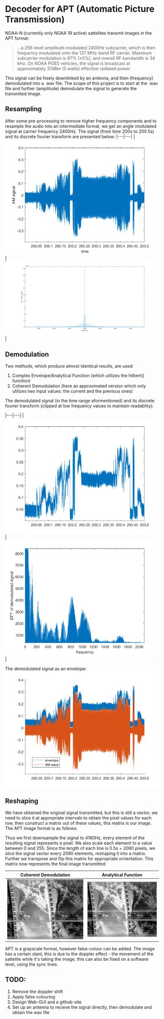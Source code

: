# Decoder for APT (Automatic Picture Transmission)

NOAA-N (currently only NOAA 19 active) sattelites transmit images in the APT format:

> ...a 256-level amplitude modulated 2400Hz subcarrier, which is then frequency modulated onto the 137 MHz-band RF carrier. Maximum subcarrier modulation is 87% (±5%), and overall RF bandwidth is 34 kHz. On NOAA POES vehicles, the signal is broadcast at approximately 37dBm (5 watts) effective radiated power.

This signal can be freely downlinked by an antenna, and then (frequency) demodulated into a .wav file. The scope of this project is to start at the .wav file and further (amplitude) demodulate the signal to generate the transmited image.

## Resampling
After some pre-processing to remove higher frequency components and to resample the audio into an intermediate format, we get an angle modulated signal at carrier frequency 2400Hz. The signal (from time 200s to 200.5s) and its discrete fourier transform are presented below:
|---|---|
|![time domain AM signal](/data/signal.png)|![dft of signal](/data/fft_signal.png)|

## Demodulation
Two methods, which produce almost identical results, are used:

1. Complex Envelope/Analytical Function (which utilizes the hilbert() function)
2. Coherent Demodulation (here an approximated version which only utilizes two input values: the current and the previous ones)

The demodulated signal (in the time range aformentioned) and its discrete fourier transform (clipped at low frequency values to maintain readablity):

|---|---|
|![time domain demodulated signal](/data/demodulated.png)|![dft of demodulated signal](/data/fft_demodulated.png)|

The demodulated signal as an envelope:
![both the original and demodulated signals in time domain](/data/envelope.png)

## Reshaping
We have obtained the original signal transmitted, but this is still a vector, we need to slice it at appropriate intervals to obtain the pixel values for each row, then construct a matrix out of these values, this matrix is our image. The APT image format is as follows:

Thus we first downsample the signal to 4160Hz, every element of the resulting signal represents a pixel. We also scale each element to a value between 0 and 255. Since the length of each line is 0.5s = 2080 pixels, we slice the signal vector every 2080 elements, reshaping it into a matrix. Further we transpose and flip this matrix for appropriate orrientation. This matrix now represents the final image transmitted:

|Coherent Demodulation|Analytical Function|
|---|---|
|![image from coherent demodulation](/data/argentina1.png)|![image from complex envelope](/data/argentina2.png)|

APT is a grayscale format, however false-colour can be added. The image has a certain slant, this is due to the doppler effect - the movement of the sattelite while it's taking the image, this can also be fixed on a software level, using the sync lines.

## TODO:
1. Remove the doppler shift
2. Apply false colouring
3. Design Web-GUI and a github-site
4. Set up an antenna to recieve the signal directly, then demodulate and obtain the wav file
